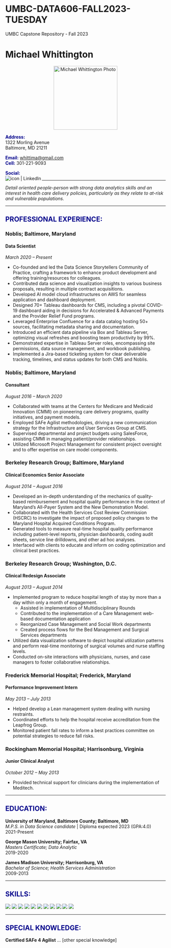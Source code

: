 # UMBC-DATA606-FALL2023-TUESDAY
UMBC Capstone Repository - Fall 2023
# Michael Whittington

<div align="center">
    <img src="URL_TO_PHOTO" alt="Michael Whittington Photo" width="200"/>
</div>

<span style="color: darkblue;">**Address:**</span>  
1322 Morling Avenue  
Baltimore, MD 21211

<span style="color: darkblue;">**Email:**</span> whittima@gmail.com  
<span style="color: darkblue;">**Cell:**</span> 301-221-9093  

<span style="color: darkblue;">**Social:**  
</span><a href="https://www.linkedin.com/in/michael-whittington-6a099137/"><img align="left" src="https://img.shields.io/badge/-LinkedIn-C0C0C0?logo=linkedin&style=flat" alt="icon | LinkedIn"/></a>  

  
---

_Detail oriented people-person with strong data analytics skills and an interest in health care delivery policies, particularly as they relate to at-risk and vulnerable populations._

---

## <span style="color: darkblue;">PROFESSIONAL EXPERIENCE:</span>

### **Noblis; Baltimore, Maryland**
#### Data Scientist
_March 2020 – Present_  
- Co-founded and led the Data Science Storytellers Community of Practice, crafting a framework to enhance product development and offering training/resources for colleagues.
- Contributed data science and visualization insights to various business proposals, resulting in multiple contract acquisitions.
- Developed AI model cloud infrastructures on AWS for seamless application and dashboard deployment.
- Designed 70+ Tableau dashboards for CMS, including a pivotal COVID-19 dashboard aiding in decisions for Accelerated & Advanced Payments and the Provider Relief Fund programs.
- Leveraged Enterprise Confluence for a data catalog hosting 50+ sources, facilitating metadata sharing and documentation.
- Introduced an efficient data pipeline via Box and Tableau Server, optimizing visual refreshes and boosting team productivity by 99%.
- Demonstrated expertise in Tableau Server roles, encompassing site permissions, data source management, and workbook publishing.
- Implemented a Jira-based ticketing system for clear deliverable tracking, timelines, and status updates for both CMS and Noblis.


### **Noblis; Baltimore, Maryland**
#### Consultant
_August 2016 – March 2020_  
- Collaborated with teams at the Centers for Medicare and Medicaid Innovation (CMMI) on pioneering care delivery programs, quality initiatives, and payment models.
- Employed SAFe Agilist methodologies, driving a new communication strategy for the Infrastructure and User Services Group at CMS.
- Supervised departmental and project budgets using SalesForce, assisting CMMI in managing patient/provider relationships.
- Utilized Microsoft Project Management for consistent project oversight and to offer expertise on care model components.

### **Berkeley Research Group; Baltimore, Maryland**
#### Clinical Economics Senior Associate
_August 2014 – August 2016_  
- Developed an in-depth understanding of the mechanics of quality-based reimbursement and hospital quality performance in the context of Maryland’s All-Payer System and the New Demonstration Model.
- Collaborated with the Health Services Cost Review Commission (HSCRC) to investigate the impact of proposed policy changes to the Maryland Hospital Acquired Conditions Program.
- Generated tools to measure real-time hospital quality performance including patient-level reports, physician dashboards, coding audit sheets, service line drilldowns, and other ad hoc analyses.
- Interfaced with clients to educate and inform on coding optimization and clinical best practices.

### **Berkeley Research Group; Washington, D.C.**
#### Clinical Redesign Associate
_August 2013 – August 2014_  
- Implemented program to reduce hospital length of stay by more than a day within only a month of engagement.
    - Assisted in implementation of Multidisciplinary Rounds
    - Contributed to the implementation of a Care Management web-based documentation application
    - Reorganized Case Management and Social Work departments
    - Created process flows for the Bed Management and Surgical Services departments
- Utilized data visualization software to depict hospital utilization patterns and perform real-time monitoring of surgical volumes and nurse staffing levels.
- Conducted on-site interactions with physicians, nurses, and case managers to foster collaborative relationships.

### **Frederick Memorial Hospital; Frederick, Maryland**
#### Performance Improvement Intern
_May 2013 – July 2013_  
- Helped develop a Lean management system dealing with nursing restraints.
- Coordinated efforts to help the hospital receive accreditation from the Leapfrog Group.
- Monitored patient fall rates to inform a best practices committee on potential strategies to reduce fall risks.


### **Rockingham Memorial Hospital; Harrisonburg, Virginia**
#### Junior Clinical Analyst
_October 2012 – May 2013_  
- Provided technical support for clinicians during the implementation of Meditech.

---

## <span style="color: darkblue;">EDUCATION:</span>

**University of Maryland, Baltimore County; Baltimore, MD**  
_M.P.S. in Data Science candidate_ | Diploma expected 2023 (GPA:4.0)  
2021-Present

**George Mason University; Fairfax, VA**  
_Masters Certificate; Data Analytic_  
2019-2020

**James Madison University; Harrisonburg, VA**  
_Bachelor of Science; Health Services Administration_  
2009-2013


---

## <span style="color: darkblue;">SKILLS:</span>
<p>
    <img src="https://img.shields.io/badge/-Microsoft%20Office%20Suite-FF7F50?logo=microsoft-office&style=flat" />
    <img src="https://img.shields.io/badge/-Tableau-FFD700?logo=tableau&style=flat" />
    <img src="https://img.shields.io/badge/-Python-9370DB?logo=python&style=flat" />
    <img src="https://img.shields.io/badge/-Salesforce-3CB371?logo=salesforce&style=flat" />
    <img src="https://img.shields.io/badge/-Jira-20B2AA?logo=jira&style=flat" />
    <img src="https://img.shields.io/badge/-Confluence-1E90FF?logo=confluence&style=flat" />
    <img src="https://img.shields.io/badge/-R%20Studio-F5DEB3?logo=r&style=flat" />
    <img src="https://img.shields.io/badge/-Amazon%20AWS-D2691E?logo=amazon-aws&style=flat" />
    <img src="https://img.shields.io/badge/-Box-C0C0C0?logo=box&style=flat" />
    <img src="https://img.shields.io/badge/-Power%20BI-FFE4E1?logo=power-bi&style=flat" />
    <img src="https://img.shields.io/badge/-VS%20Code-F4A460?logo=visual-studio-code&style=flat" />
</p>

---

## <span style="color: darkblue;">SPECIAL KNOWLEDGE:</span>

**Certified SAFe 4 Agilist**
... [other special knowledge]
